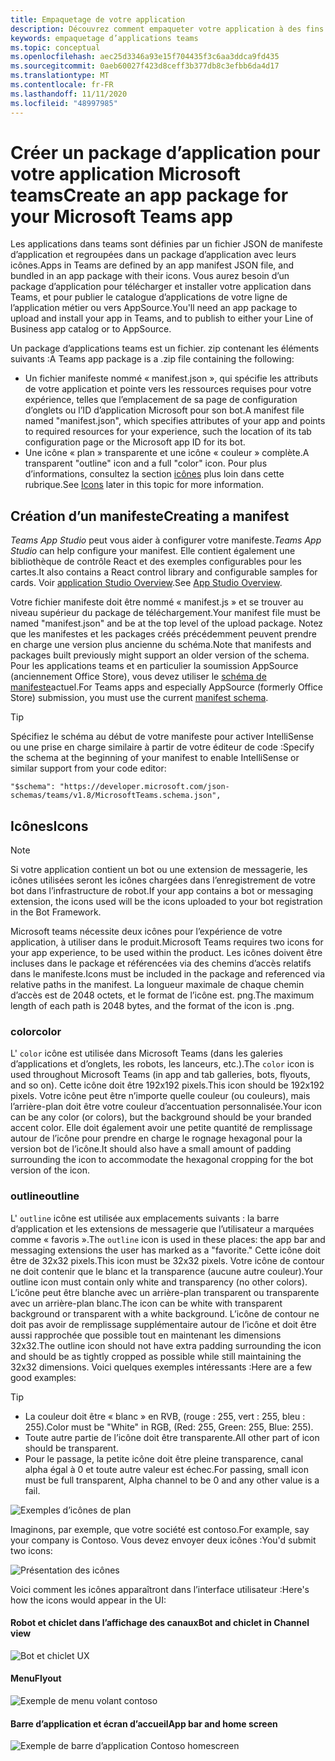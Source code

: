 ```yaml
---
title: Empaquetage de votre application
description: Découvrez comment empaqueter votre application à des fins de test, de chargement et de publication dans Microsoft teams
keywords: empaquetage d’applications teams
ms.topic: conceptual
ms.openlocfilehash: aec25d3346a93e15f704435f3c6aa3ddca9fd435
ms.sourcegitcommit: 0aeb60027f423d8ceff3b377db8c3efbb6da4d17
ms.translationtype: MT
ms.contentlocale: fr-FR
ms.lasthandoff: 11/11/2020
ms.locfileid: "48997985"
---
```

# <a name="create-an-app-package-for-your-microsoft-teams-app"></a><span data-ttu-id="eedd3-104">Créer un package d’application pour votre application Microsoft teams</span><span class="sxs-lookup"><span data-stu-id="eedd3-104">Create an app package for your Microsoft Teams app</span></span>

<span data-ttu-id="eedd3-105">Les applications dans teams sont définies par un fichier JSON de manifeste d’application et regroupées dans un package d’application avec leurs icônes.</span><span class="sxs-lookup"><span data-stu-id="eedd3-105">Apps in Teams are defined by an app manifest JSON file, and bundled in an app package with their icons.</span></span> <span data-ttu-id="eedd3-106">Vous aurez besoin d’un package d’application pour télécharger et installer votre application dans Teams, et pour publier le catalogue d’applications de votre ligne de l’application métier ou vers AppSource.</span><span class="sxs-lookup"><span data-stu-id="eedd3-106">You'll need an app package to upload and install your app in Teams, and to publish to either your Line of Business app catalog or to AppSource.</span></span>

<span data-ttu-id="eedd3-107">Un package d’applications teams est un fichier. zip contenant les éléments suivants :</span><span class="sxs-lookup"><span data-stu-id="eedd3-107">A Teams app package is a .zip file containing the following:</span></span>

* <span data-ttu-id="eedd3-108">Un fichier manifeste nommé « manifest.json », qui spécifie les attributs de votre application et pointe vers les ressources requises pour votre expérience, telles que l’emplacement de sa page de configuration d’onglets ou l’ID d’application Microsoft pour son bot.</span><span class="sxs-lookup"><span data-stu-id="eedd3-108">A manifest file named "manifest.json", which specifies attributes of your app and points to required resources for your experience, such the location of its tab configuration page or the Microsoft app ID for its bot.</span></span>
* <span data-ttu-id="eedd3-109">Une icône « plan » transparente et une icône « couleur » complète.</span><span class="sxs-lookup"><span data-stu-id="eedd3-109">A transparent "outline" icon and a full "color" icon.</span></span> <span data-ttu-id="eedd3-110">Pour plus d’informations, consultez la section [icônes](#icons) plus loin dans cette rubrique.</span><span class="sxs-lookup"><span data-stu-id="eedd3-110">See [Icons](#icons) later in this topic for more information.</span></span>

## <a name="creating-a-manifest"></a><span data-ttu-id="eedd3-111">Création d’un manifeste</span><span class="sxs-lookup"><span data-stu-id="eedd3-111">Creating a manifest</span></span>

<span data-ttu-id="eedd3-112">*Teams App Studio* peut vous aider à configurer votre manifeste.</span><span class="sxs-lookup"><span data-stu-id="eedd3-112">*Teams App Studio* can help configure your manifest.</span></span> <span data-ttu-id="eedd3-113">Elle contient également une bibliothèque de contrôle React et des exemples configurables pour les cartes.</span><span class="sxs-lookup"><span data-stu-id="eedd3-113">It also contains a React control library and configurable samples for cards.</span></span> <span data-ttu-id="eedd3-114">Voir [application Studio Overview](~/concepts/build-and-test/app-studio-overview.md).</span><span class="sxs-lookup"><span data-stu-id="eedd3-114">See [App Studio Overview](~/concepts/build-and-test/app-studio-overview.md).</span></span>

<span data-ttu-id="eedd3-115">Votre fichier manifeste doit être nommé « manifest.js » et se trouver au niveau supérieur du package de téléchargement.</span><span class="sxs-lookup"><span data-stu-id="eedd3-115">Your manifest file must be named "manifest.json" and be at the top level of the upload package.</span></span> <span data-ttu-id="eedd3-116">Notez que les manifestes et les packages créés précédemment peuvent prendre en charge une version plus ancienne du schéma.</span><span class="sxs-lookup"><span data-stu-id="eedd3-116">Note that manifests and packages built previously might support an older version of the schema.</span></span> <span data-ttu-id="eedd3-117">Pour les applications teams et en particulier la soumission AppSource (anciennement Office Store), vous devez utiliser le [schéma de manifeste](~/resources/schema/manifest-schema.md)actuel.</span><span class="sxs-lookup"><span data-stu-id="eedd3-117">For Teams apps and especially AppSource (formerly Office Store) submission, you must use the current [manifest schema](~/resources/schema/manifest-schema.md).</span></span>

> [!TIP]
> <span data-ttu-id="eedd3-118">Spécifiez le schéma au début de votre manifeste pour activer IntelliSense ou une prise en charge similaire à partir de votre éditeur de code :</span><span class="sxs-lookup"><span data-stu-id="eedd3-118">Specify the schema at the beginning of your manifest to enable IntelliSense or similar support from your code editor:</span></span>
>
> `"$schema": "https://developer.microsoft.com/json-schemas/teams/v1.8/MicrosoftTeams.schema.json",`

## <a name="icons"></a><span data-ttu-id="eedd3-119">Icônes</span><span class="sxs-lookup"><span data-stu-id="eedd3-119">Icons</span></span>

> [!Note]
> <span data-ttu-id="eedd3-120">Si votre application contient un bot ou une extension de messagerie, les icônes utilisées seront les icônes chargées dans l’enregistrement de votre bot dans l’infrastructure de robot.</span><span class="sxs-lookup"><span data-stu-id="eedd3-120">If your app contains a bot or messaging extension, the icons used will be the icons uploaded to your bot registration in the Bot Framework.</span></span>

<span data-ttu-id="eedd3-121">Microsoft teams nécessite deux icônes pour l’expérience de votre application, à utiliser dans le produit.</span><span class="sxs-lookup"><span data-stu-id="eedd3-121">Microsoft Teams requires two icons for your app experience, to be used within the product.</span></span> <span data-ttu-id="eedd3-122">Les icônes doivent être incluses dans le package et référencées via des chemins d’accès relatifs dans le manifeste.</span><span class="sxs-lookup"><span data-stu-id="eedd3-122">Icons must be included in the package and referenced via relative paths in the manifest.</span></span> <span data-ttu-id="eedd3-123">La longueur maximale de chaque chemin d’accès est de 2048 octets, et le format de l’icône est. png.</span><span class="sxs-lookup"><span data-stu-id="eedd3-123">The maximum length of each path is 2048 bytes, and the format of the icon is .png.</span></span>

### <a name="color"></a><span data-ttu-id="eedd3-124">color</span><span class="sxs-lookup"><span data-stu-id="eedd3-124">color</span></span>

<span data-ttu-id="eedd3-125">L' `color` icône est utilisée dans Microsoft Teams (dans les galeries d’applications et d’onglets, les robots, les lanceurs, etc.).</span><span class="sxs-lookup"><span data-stu-id="eedd3-125">The `color` icon is used throughout Microsoft Teams (in app and tab galleries, bots, flyouts, and so on).</span></span> <span data-ttu-id="eedd3-126">Cette icône doit être 192x192 pixels.</span><span class="sxs-lookup"><span data-stu-id="eedd3-126">This icon should be 192x192 pixels.</span></span> <span data-ttu-id="eedd3-127">Votre icône peut être n’importe quelle couleur (ou couleurs), mais l’arrière-plan doit être votre couleur d’accentuation personnalisée.</span><span class="sxs-lookup"><span data-stu-id="eedd3-127">Your icon can be any color (or colors), but the background should be your branded accent color.</span></span> <span data-ttu-id="eedd3-128">Elle doit également avoir une petite quantité de remplissage autour de l’icône pour prendre en charge le rognage hexagonal pour la version bot de l’icône.</span><span class="sxs-lookup"><span data-stu-id="eedd3-128">It should also have a small amount of padding surrounding the icon to accommodate the hexagonal cropping for the bot version of the icon.</span></span>

### <a name="outline"></a><span data-ttu-id="eedd3-129">outline</span><span class="sxs-lookup"><span data-stu-id="eedd3-129">outline</span></span>

<span data-ttu-id="eedd3-130">L' `outline` icône est utilisée aux emplacements suivants : la barre d’application et les extensions de messagerie que l’utilisateur a marquées comme « favoris ».</span><span class="sxs-lookup"><span data-stu-id="eedd3-130">The `outline` icon is used in these places: the app bar and messaging extensions the user has marked as a "favorite."</span></span> <span data-ttu-id="eedd3-131">Cette icône doit être de 32x32 pixels.</span><span class="sxs-lookup"><span data-stu-id="eedd3-131">This icon must be 32x32 pixels.</span></span> <span data-ttu-id="eedd3-132">Votre icône de contour ne doit contenir que le blanc et la transparence (aucune autre couleur).</span><span class="sxs-lookup"><span data-stu-id="eedd3-132">Your outline icon must contain only white and transparency (no other colors).</span></span> <span data-ttu-id="eedd3-133">L’icône peut être blanche avec un arrière-plan transparent ou transparente avec un arrière-plan blanc.</span><span class="sxs-lookup"><span data-stu-id="eedd3-133">The icon can be white with transparent background or transparent with a white background.</span></span> <span data-ttu-id="eedd3-134">L’icône de contour ne doit pas avoir de remplissage supplémentaire autour de l’icône et doit être aussi rapprochée que possible tout en maintenant les dimensions 32x32.</span><span class="sxs-lookup"><span data-stu-id="eedd3-134">The outline icon should not have extra padding surrounding the icon and should be as tightly cropped as possible while still maintaining the 32x32 dimensions.</span></span> <span data-ttu-id="eedd3-135">Voici quelques exemples intéressants :</span><span class="sxs-lookup"><span data-stu-id="eedd3-135">Here are a few good examples:</span></span>

> [!TIP]
>  * <span data-ttu-id="eedd3-136">La couleur doit être « blanc » en RVB, (rouge : 255, vert : 255, bleu : 255).</span><span class="sxs-lookup"><span data-stu-id="eedd3-136">Color must be "White" in RGB, (Red: 255, Green: 255, Blue: 255).</span></span>
>  * <span data-ttu-id="eedd3-137">Toute autre partie de l’icône doit être transparente.</span><span class="sxs-lookup"><span data-stu-id="eedd3-137">All other part of icon should be transparent.</span></span>
>  * <span data-ttu-id="eedd3-138">Pour le passage, la petite icône doit être pleine transparence, canal alpha égal à 0 et toute autre valeur est échec.</span><span class="sxs-lookup"><span data-stu-id="eedd3-138">For passing, small icon must be full transparent, Alpha channel to be 0 and any other value is a fail.</span></span>

![Exemples d’icônes de plan](~/assets/images/icons/sample20x20s.png)

<span data-ttu-id="eedd3-140">Imaginons, par exemple, que votre société est contoso.</span><span class="sxs-lookup"><span data-stu-id="eedd3-140">For example, say your company is Contoso.</span></span> <span data-ttu-id="eedd3-141">Vous devez envoyer deux icônes :</span><span class="sxs-lookup"><span data-stu-id="eedd3-141">You'd submit two icons:</span></span>

![Présentation des icônes](~/assets/images/framework/framework_submit_icon.png)

<span data-ttu-id="eedd3-143">Voici comment les icônes apparaîtront dans l’interface utilisateur :</span><span class="sxs-lookup"><span data-stu-id="eedd3-143">Here's how the icons would appear in the UI:</span></span>

#### <a name="bot-and-chiclet-in-channel-view"></a><span data-ttu-id="eedd3-144">Robot et chiclet dans l’affichage des canaux</span><span class="sxs-lookup"><span data-stu-id="eedd3-144">Bot and chiclet in Channel view</span></span>

![Bot et chiclet UX](~/assets/images/icons/botandchiclet.png)

#### <a name="flyout"></a><span data-ttu-id="eedd3-146">Menu</span><span class="sxs-lookup"><span data-stu-id="eedd3-146">Flyout</span></span>

![Exemple de menu volant contoso](~/assets/images/icons/flyout.png)

#### <a name="app-bar-and-home-screen"></a><span data-ttu-id="eedd3-148">Barre d’application et écran d’accueil</span><span class="sxs-lookup"><span data-stu-id="eedd3-148">App bar and home screen</span></span>

![Exemple de barre d’application Contoso homescreen](~/assets/images/icons/appbarhomescreen.png)
